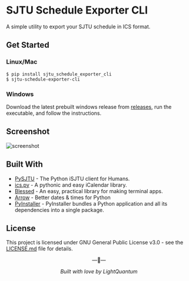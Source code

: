 # SJTU Schedule Exporter CLI

A simple utility to export your SJTU schedule in ICS format.

## Get Started

### Linux/Mac

``` shell script
$ pip install sjtu_schedule_exporter_cli
$ sjtu-schedule-exporter-cli
```

### Windows

Download the latest prebuilt windows release from [releases](https://github.com/PhotonQuantum/sjtu-schedule-exporter-cli/releases),
run the executable, and follow the instructions.

## Screenshot

![screenshot](https://github.com/PhotonQuantum/sjtu-schedule-exporter-cli/screenshot.png)

## Built With

- [PySJTU](https://github.com/PhotonQuantum/pysjtu) - The Python iSJTU client for Humans. 
- [ics.py](https://github.com/C4ptainCrunch/ics.py) - A pythonic and easy iCalendar library.
- [Blessed](https://github.com/jquast/blessed) - An easy, practical library for making terminal apps.
- [Arrow](https://github.com/arrow-py/arrow) - Better dates & times for Python
- [PyInstaller](https://www.pyinstaller.org/) - PyInstaller bundles a Python application and all its dependencies into a single package.

## License

This project is licensed under GNU General Public License v3.0 - see the [LICENSE.md](https://github.com/PhotonQuantum/sjtu-schedule-exporter-cli/LICENSE.md) file for details.

<p align="center">&mdash;💖&mdash;</p>
<p align="center"><i>Built with love by LightQuantum</i></p>